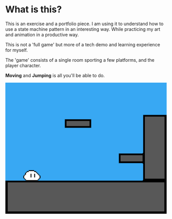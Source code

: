 # What is this?
This is an exercise and a portfolio piece. I am using it to understand how to use a state machine pattern in an interesting way. While practicing my art and animation in a productive way.

This is not a 'full game' but more of a tech demo and learning experience for myself. 

The 'game' consists of a single room sporting a few platforms, and the player character.

**Moving** and **Jumping** is all you'll be able to do.

![mockup](mockup.png)


